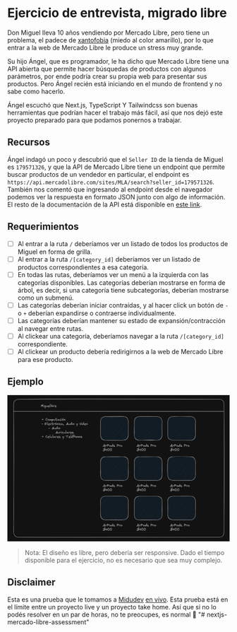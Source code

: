 # Ejercicio de entrevista, migrado libre

Don Miguel lleva 10 años vendiendo por Mercado Libre, pero tiene un problema, el padece de [xantofobia](https://www.autopista.es/planeta2030/es-xantofobia_269191_102.html#:~:text=La%20xantofobia%20se%20refiere%20al,sea%20o%20contenga%20este%20tono.) (miedo al color amarillo), por lo que entrar a la web de Mercado Libre le produce un stress muy grande.

Su hijo Ángel, que es programador, le ha dicho que Mercado Libre tiene una API abierta que permite hacer búsquedas de productos con algunos parámetros, por ende podría crear su propia web para presentar sus productos. Pero Ángel recién está iniciando en el mundo de frontend y no sabe como hacerlo.

Ángel escuchó que Next.js, TypeScript Y Tailwindcss son buenas herramientas que podrían hacer el trabajo más fácil, así que nos dejó este proyecto preparado para que podamos ponernos a trabajar.

## Recursos

Ángel indagó un poco y descubrió que el `Seller ID` de la tienda de Miguel es `179571326`, y que la API de Mercado Libre tiene un endpoint que permite buscar productos de un vendedor en particular, el endpoint es `https://api.mercadolibre.com/sites/MLA/search?seller_id=179571326`. También nos comentó que ingresando al endpoint desde el navegador podemos ver la respuesta en formato JSON junto con algo de información. El resto de la documentación de la API está disponible en [este link](https://developers.mercadolibre.com.ar/es_ar/items-y-busquedas).

## Requerimientos

- [ ] Al entrar a la ruta `/` deberíamos ver un listado de todos los productos de Miguel en forma de grilla.
- [ ] Al entrar a la ruta `/[category_id]` deberíamos ver un listado de productos correspondientes a esa categoría.
- [ ] En todas las rutas, deberíamos ver un menú a la izquierda con las categorías disponibles. Las categorías deberían mostrarse en forma de árbol, es decir, si una categoría tiene subcategorías, deberían mostrarse como un submenú.
- [ ] Las categorías deberían iniciar contraídas, y al hacer click un botón de `-` o `+` deberían expandirse o contraerse individualmente.
- [ ] Las categorías deberían mantener su estado de expansión/contracción al navegar entre rutas.
- [ ] Al clickear una categoría, deberíamos navegar a la ruta `/[category_id]` correspondiente.
- [ ] Al clickear un producto debería redirigirnos a la web de Mercado Libre para ese producto.

## Ejemplo
[![Ejemplo](./assets/mock.png)](./assets/mock.png)
> Nota: El diseño es libre, pero debería ser responsive. Dado el tiempo disponible para el ejercicio, no es necesario que sea muy complejo.

## Disclaimer
Esta es una prueba que le tomamos a [Midudev](https://twitter.com/midudev) [en vivo](https://youtu.be/nFJ3Q1YW49M). Esta prueba está en el límite entre un proyecto live y un proyecto take home. Así que si no lo podés resolver en un par de horas, no te preocupes, es normal 🙂
"# nextjs-mercado-libre-assessment" 
